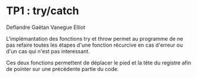 TP1 : try/catch
===============

Deflandre Gaëtan
Vanegue Elliot

L'implémantation des fonctions try et throw permet au programme de ne pas 
refaire toutes les étapes d'une fonction récurcive en cas d'erreur ou 
d'un cas qui n'est pas interessant.

Ces deux fonctions permettent de déplacer le pied et la tête du registre afin 
de pointer sur une précédente partie du code.